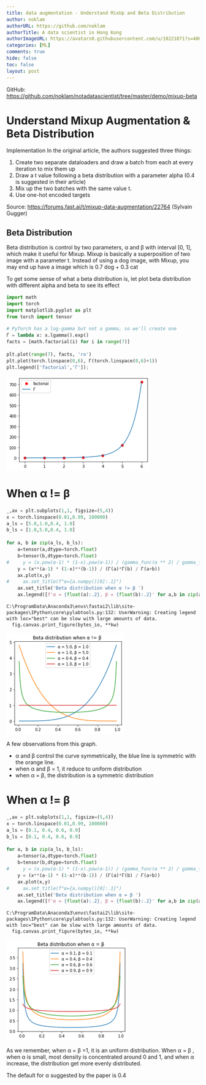 ```yaml
---
title: data augmentation - Understand MixUp and Beta Distribution
author: noklam
authorURL: https://github.com/noklam
authorTitle: A data scientist in Hong Kong
authorImageURL: https://avatars0.githubusercontent.com/u/18221871?s=400&u=0ca734683fc7e41a3565c5591218008af5a77e9b&v=4
categories: [ML]
comments: true
hide: false
toc: false
layout: post
---
```


GitHub: https://github.com/noklam/notadatascientist/tree/master/demo/mixup-beta


# Understand Mixup Augmentation & Beta Distribution

Implementation
In the original article, the authors suggested three things:

1. Create two separate dataloaders and draw a batch from each at every iteration to mix them up
2. Draw a t value following a beta distribution with a parameter alpha (0.4 is suggested in their article)
3. Mix up the two batches with the same value t.
4. Use one-hot encoded targets

Source: https://forums.fast.ai/t/mixup-data-augmentation/22764 (Sylvain Gugger)

## Beta Distribution
Beta distribution is control by two parameters, α and β with interval [0, 1], which make it useful for Mixup. Mixup is basically a superposition of two image with a parameter t. Instead of using a dog image, with Mixup, you may end up have a image which is 0.7 dog + 0.3 cat

To get some sense of what a beta distribution is, let plot beta distribution with different alpha and beta to see its effect


```python
import math
import torch
import matplotlib.pyplot as plt
from torch import tensor
```


```python
# PyTorch has a log-gamma but not a gamma, so we'll create one
Γ = lambda x: x.lgamma().exp()
facts = [math.factorial(i) for i in range(7)]

plt.plot(range(7), facts, 'ro')
plt.plot(torch.linspace(0,6), Γ(torch.linspace(0,6)+1))
plt.legend(['factorial','Γ']);
```


![png](assets/output_5_0.png)


# When α != β 


```python
_,ax = plt.subplots(1,1, figsize=(5,4))
x = torch.linspace(0.01,0.99, 100000)
a_ls = [5.0,1.0,0.4, 1.0]
b_ls = [1.0,5.0,0.4, 1.0]

for a, b in zip(a_ls, b_ls):
    a=tensor(a,dtype=torch.float)
    b=tensor(b,dtype=torch.float)
#     y = (x.pow(α-1) * (1-x).pow(α-1)) / (gamma_func(α ** 2) / gamma_func(α))
    y = (x**(a-1) * (1-x)**(b-1)) / (Γ(a)*Γ(b) / Γ(a+b))
    ax.plot(x,y)
#     ax.set_title(f"α={a.numpy()[0]:.1}")
    ax.set_title('Beta distribution when α != β ')
    ax.legend([f'α = {float(a):.2}, β = {float(b):.2}' for a,b in zip(a_ls, b_ls)])
```

    C:\ProgramData\Anaconda3\envs\fastai2\lib\site-packages\IPython\core\pylabtools.py:132: UserWarning: Creating legend with loc="best" can be slow with large amounts of data.
      fig.canvas.print_figure(bytes_io, **kw)
    


![png](assets/output_7_1.png)


A few observations from this graph.
* α and β control the curve symmetrically, the blue line is symmetric with the orange line.
* when α and β = 1, it reduce to uniform distribution
* when α = β, the distribution is a symmetric distribution

# When α != β 


```python
_,ax = plt.subplots(1,1, figsize=(5,4))
x = torch.linspace(0.01,0.99, 100000)
a_ls = [0.1, 0.4, 0.6, 0.9]
b_ls = [0.1, 0.4, 0.6, 0.9]

for a, b in zip(a_ls, b_ls):
    a=tensor(a,dtype=torch.float)
    b=tensor(b,dtype=torch.float)
#     y = (x.pow(α-1) * (1-x).pow(α-1)) / (gamma_func(α ** 2) / gamma_func(α))
    y = (x**(a-1) * (1-x)**(b-1)) / (Γ(a)*Γ(b) / Γ(a+b))
    ax.plot(x,y)
#     ax.set_title(f"α={a.numpy()[0]:.1}")
    ax.set_title('Beta distribution when α = β ')
    ax.legend([f'α = {float(a):.2}, β = {float(b):.2}' for a,b in zip(a_ls, b_ls)])
```

    C:\ProgramData\Anaconda3\envs\fastai2\lib\site-packages\IPython\core\pylabtools.py:132: UserWarning: Creating legend with loc="best" can be slow with large amounts of data.
      fig.canvas.print_figure(bytes_io, **kw)
    


![png](assets/output_10_1.png)


As we remember, when α = β =1, it is an uniform distribution. When α = β , when α is small, most density is concentrated around 0 and 1, and when α increase, the distribution get more evenly distributed.

The default for α suggested by the paper is 0.4
